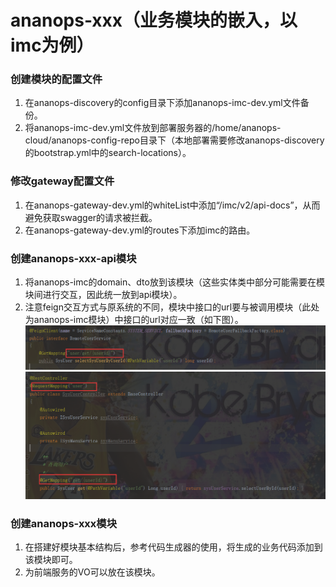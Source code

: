 # ananops-xxx（业务模块的嵌入，以imc为例）

### 创建模块的配置文件
1. 在ananops-discovery的config目录下添加ananops-imc-dev.yml文件备份。
2. 将ananops-imc-dev.yml文件放到部署服务器的/home/ananops-cloud/ananops-config-repo目录下（本地部署需要修改ananops-discovery的bootstrap.yml中的search-locations）。

### 修改gateway配置文件
1. 在ananops-gateway-dev.yml的whiteList中添加“/imc/v2/api-docs”，从而避免获取swagger的请求被拦截。
2. 在ananops-gateway-dev.yml的routes下添加imc的路由。

### 创建ananops-xxx-api模块
1. 将ananops-imc的domain、dto放到该模块（这些实体类中部分可能需要在模块间进行交互，因此统一放到api模块）。
2. 注意feign交互方式与原系统的不同，模块中接口的url要与被调用模块（此处为ananops-imc模块）中接口的url对应一致（如下图）。
![feign接口](./feign-api.png)
![对应的模块中的接口](./simple-api.png)

### 创建ananops-xxx模块
1. 在搭建好模块基本结构后，参考代码生成器的使用，将生成的业务代码添加到该模块即可。
2. 为前端服务的VO可以放在该模块。